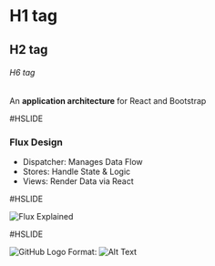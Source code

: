 # H1 tag
## H2 tag
###### H6 tag

An **application architecture** for React and Bootstrap

#HSLIDE

### Flux Design

- Dispatcher: Manages Data Flow
- Stores: Handle State & Logic
- Views: Render Data via React

#HSLIDE

![Flux Explained](https://facebook.github.io/flux/img/flux-simple-f8-diagram-explained-1300w.png)

#HSLIDE

![GitHub Logo](https://goodlogo.com/images/logos/real_madrid_logo_2882.gif)
Format: ![Alt Text](url)
